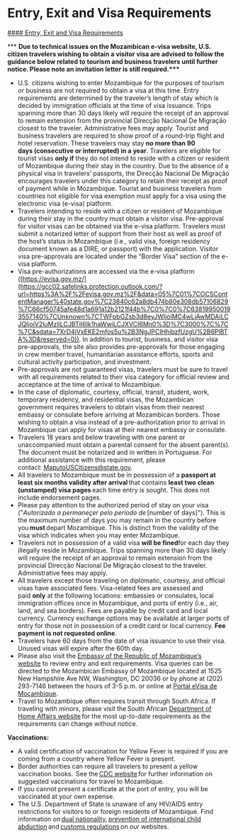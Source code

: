 # Entry, Exit and Visa Requirements

[#### Entry, Exit and Visa Requirements](javascript:void(0); "Entry, Exit and Visa Requirements")

\*\*\* **Due to technical issues on the Mozambican e-visa website, U.S. citizen travelers wishing to obtain a visitor visa are advised to follow the guidance below related to tourism and business travelers until further notice. Please note an invitation letter is still required.\*\*\***

* U.S. citizens wishing to enter Mozambique for the purposes of tourism or business are not required to obtain a visa at this time. Entry requirements are determined by the traveler’s length of stay which is decided by immigration officials at the time of visa issuance. Trips spanning more than 30 days likely will require the receipt of an approval to remain extension from the provincial Direcção Nacional De Migração closest to the traveler. Administrative fees may apply. Tourist and business travelers are required to show proof of a round-trip flight and hotel reservation. These travelers may stay **no more than 90 days (consecutive or interrupted) in a year**. Travelers are eligible for tourist visas **only if** they do not intend to reside with a citizen or resident of Mozambique during their stay in the country. Due to the absence of a physical visa in travelers’ passports, the Direcção Nacional De Migração encourages travelers under this category to retain their receipt as proof of payment while in Mozambique. Tourist and business travelers from countries not eligible for visa exemption must apply for a visa using the electronic visa (e-visa) platform.
* Travelers intending to reside with a citizen or resident of Mozambique during their stay in the country must obtain a visitor visa. Pre-approval for visitor visas can be obtained via the e-visa platform. Travelers must submit a notarized letter of support from their host as well as proof of the host’s status in Mozambique (i.e., valid visa, foreign residency document known as a DIRE, or passport) with the application. Visitor visa pre-approvals are located under the “Border Visa” section of the e-visa platform.
* Visa pre-authorizations are accessed via the e-visa platform ([https://evisa.gov.mz/](https://gcc02.safelinks.protection.outlook.com/?url=https%3A%2F%2Fevisa.gov.mz%2F&data=05%7C01%7COCSContentManager%40state.gov%7C23840c62a8db474b80e308db57106829%7C66cf50745afe48d1a691a12b2121f44b%7C0%7C0%7C638199500193557140%7CUnknown%7CTWFpbGZsb3d8eyJWIjoiMC4wLjAwMDAiLCJQIjoiV2luMzIiLCJBTiI6Ik1haWwiLCJXVCI6Mn0%3D%7C3000%7C%7C%7C&sdata=7XrD4jVxEKE2mfos5u%2B3NgJPCIHhibzfUzgU%2B6PlBTA%3D&reserved=0)). In addition to tourist, business, and visitor visa pre-approvals, the site also provides pre-approvals for those engaging in crew member travel, humanitarian assistance efforts, sports and cultural activity participation, and investment.
* Pre-approvals are not guaranteed visas, travelers must be sure to travel with all requirements related to their visa category for official review and acceptance at the time of arrival to Mozambique.
* In the case of diplomatic, courtesy, official, transit, student, work, temporary residency, and residential visas, the Mozambican government requires travelers to obtain visas from their nearest embassy or consulate before arriving at Mozambican borders. Those wishing to obtain a visa instead of a pre-authorization prior to arrival in Mozambique can apply for visas at their nearest embassy or consulate.
* Travelers 18 years and below traveling with one parent or unaccompanied must obtain a parental consent for the absent parent(s). The document must be notarized and in written in Portuguese. For additional assistance with this requirement, please contact: [MaputoUSCitizens@state.gov](mailto:maputoUSCitizens@state.gov).
* All travelers to Mozambique must be in possession of a **passport at least six months validity after arrival** that contains **least two clean (unstamped) visa pages** each time entry is sought. This does not include endorsement pages.
* Please pay attention to the authorized period of stay on your visa ("*Autorizado a permaneçer pelo período de* [number of days]"). This is the maximum number of days you may remain in the country before you **must** depart Mozambique. This is distinct from the validity of the visa which indicates when you may enter Mozambique.
* Travelers not in possession of a valid visa **will be fined**for each day they illegally reside in Mozambique. Trips spanning more than 30 days likely will require the receipt of an approval to remain extension from the provincial Direcção Nacional De Migração closest to the traveler. Administrative fees may apply.
* All travelers except those traveling on diplomatic, courtesy, and official visas have associated fees. Visa-related fees are assessed and paid **only** at the following locations: embassies or consulates, local immigration offices once in Mozambique, and ports of entry (i.e., air, land, and sea borders). Fees are payable by credit card and local currency. Currency exchange options may be available at larger ports of entry for those not in possession of a credit card or local currency. **Fee payment is not requested online**.
* Travelers have 60 days from the date of visa issuance to use their visa. Unused visas will expire after the 60th day.
* Please also visit the [Embassy of the Republic of Mozambique’s website](https://usa.embamoc.gov.mz/?page_id=99) to review entry and exit requirements. Visa queries can be directed to the Mozambican Embassy of Mozambique located at 1525 New Hampshire Ave NW, Washington, DC 20036 or by phone at (202) 293-7146 between the hours of 3-5 p.m. or online at [Portal eVisa de Moçambique](https://evisa.gov.mz/).
* Travel to Mozambique often requires transit through South Africa. If traveling with minors, please visit the South African [Department of Home Affairs website](http://www.dha.gov.za/) for the most up-to-date requirements as the requirements can change without notice.

**Vaccinations:**

* A valid certification of vaccination for Yellow Fever is required if you are coming from a country where Yellow Fever is present.
* Border authorities can require all travelers to present a yellow vaccination books.  See the [CDC website](https://www.cdc.gov/globalhivtb/where-we-work/mozambique/mozambique.html "CDC-Mozambique") for further information on suggested vaccinations for travel to Mozambique.
* If you cannot present a certificate at the port of entry, you will be vaccinated at your own expense.
* The U.S. Department of State is unaware of any HIV/AIDS entry restrictions for visitors to or foreign residents of Mozambique. Find information on [dual nationality](https://travel.state.gov/content/travel/en/international-travel/before-you-go/travelers-with-special-considerations/Dual-Nationality-Travelers.html "Dual Nationality"), [prevention of international child abduction](https://travel.state.gov/content/travel/en/International-Parental-Child-Abduction/prevention.html "Prevention") and [customs regulations](https://travel.state.gov/content/travel/en/international-travel/before-you-go/customs-and-import.html "Customs and Import Restrictions") on our websites.